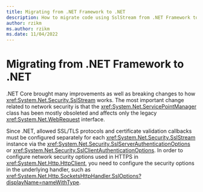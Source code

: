 ```yaml
---
title: Migrating from .NET Framework to .NET
description: How to migrate code using SslStream from .NET Framework to .NET
author: rzikm
ms.author: rzikm
ms.date: 11/04/2022
---
```


# Migrating from .NET Framework to .NET

.NET Core brought many improvements as well as breaking changes to how <xref:System.Net.Security.SslStream> works. The most important change related to network security is that
the <xref:System.Net.ServicePointManager> class has been mostly obsoleted and affects only the legacy <xref:System.Net.WebRequest> interface.

Since .NET, allowed SSL/TLS protocols and certificate validation callbacks must be configured separately for each <xref:System.Net.Security.SslStream> instance via the <xref:System.Net.Security.SslServerAuthenticationOptions> or <xref:System.Net.Security.SslClientAuthenticationOptions>. In order to configure network security options used in HTTPS in <xref:System.Net.Http.HttpClient>, you need to configure the security options in the underlying handler, such as <xref:System.Net.Http.SocketsHttpHandler.SslOptions?displayName=nameWithType>.
